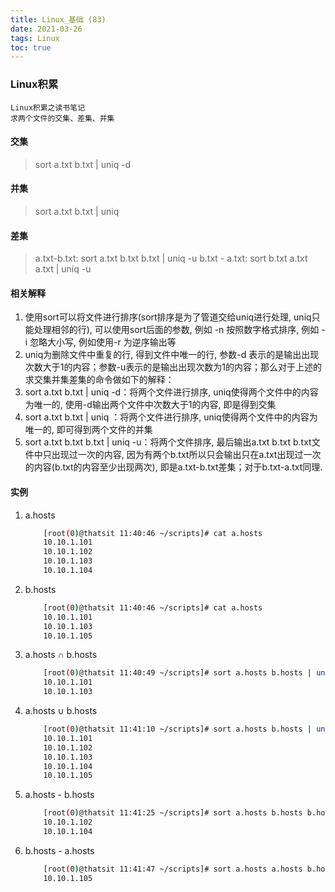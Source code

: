 ```yaml
---
title: Linux_基础 (83)
date: 2021-03-26
tags: Linux
toc: true
---
```


### Linux积累
    Linux积累之读书笔记
    求两个文件的交集、差集、并集

<!-- more -->

#### 交集
> sort a.txt b.txt | uniq -d

#### 并集
> sort a.txt b.txt | uniq

#### 差集
> a.txt-b.txt:
sort a.txt b.txt b.txt | uniq -u
b.txt - a.txt:
sort b.txt a.txt a.txt | uniq -u

#### 相关解释
1. 使用sort可以将文件进行排序(sort排序是为了管道交给uniq进行处理, uniq只能处理相邻的行), 可以使用sort后面的参数, 例如 -n 按照数字格式排序, 例如 -i 忽略大小写, 例如使用-r 为逆序输出等
2. uniq为删除文件中重复的行, 得到文件中唯一的行, 参数-d 表示的是输出出现次数大于1的内容；参数-u表示的是输出出现次数为1的内容；那么对于上述的求交集并集差集的命令做如下的解释：
3. sort a.txt b.txt | uniq -d：将两个文件进行排序, uniq使得两个文件中的内容为唯一的, 使用-d输出两个文件中次数大于1的内容, 即是得到交集
4. sort a.txt b.txt | uniq ：将两个文件进行排序, uniq使得两个文件中的内容为唯一的, 即可得到两个文件的并集
5. sort a.txt b.txt b.txt | uniq -u：将两个文件排序, 最后输出a.txt b.txt b.txt文件中只出现过一次的内容, 因为有两个b.txt所以只会输出只在a.txt出现过一次的内容(b.txt的内容至少出现两次), 即是a.txt-b.txt差集；对于b.txt-a.txt同理.

#### 实例
1. a.hosts
    ```bash
        [root(0)@thatsit 11:40:46 ~/scripts]# cat a.hosts
        10.10.1.101
        10.10.1.102
        10.10.1.103
        10.10.1.104
    ```
2. b.hosts
    ```bash
        [root(0)@thatsit 11:40:46 ~/scripts]# cat a.hosts
        10.10.1.101
        10.10.1.103
        10.10.1.105
    ```
3. a.hosts ∩ b.hosts
    ```bash
        [root(0)@thatsit 11:40:49 ~/scripts]# sort a.hosts b.hosts | uniq -d
        10.10.1.101
        10.10.1.103
    ```

4. a.hosts ∪ b.hosts
    ```bash
        [root(0)@thatsit 11:41:10 ~/scripts]# sort a.hosts b.hosts | uniq
        10.10.1.101
        10.10.1.102
        10.10.1.103
        10.10.1.104
        10.10.1.105
    ```

5. a.hosts - b.hosts
    ```bash
        [root(0)@thatsit 11:41:25 ~/scripts]# sort a.hosts b.hosts b.hosts | uniq -u
        10.10.1.102
        10.10.1.104
    ```

6. b.hosts - a.hosts 
    ```bash
        [root(0)@thatsit 11:41:47 ~/scripts]# sort a.hosts a.hosts b.hosts | uniq -u
        10.10.1.105
    ```

